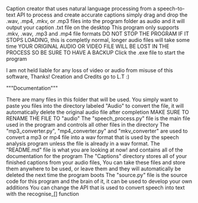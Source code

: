 Caption creator that uses natural language processing from a speech-to-text API to process and create accurate captions
simply drag and drop the .wav, .mp4, .mkv, or .mp3 files into the program folder as audio and it will output your caption .txt file on the desktop
This program only supports .mkv, .wav, .mp3 and .mp4 file formats
DO NOT STOP THE PROGRAM IF IT STOPS LOADING, this is completly normal, longer audio files will take some time
YOUR ORIGINAL AUDIO OR VIDEO FILE WILL BE LOST IN THE PROCESS SO BE SURE TO HAVE A BACKUP
Click the .exe file to start the program

I am not held liable for any loss of video or audio from misuse of this software, Thanks!
Creation and Credits go to L.T :)



"""Documentation""" 

There are many files in this folder that will be used.
You simply want to paste you files into the directory labeled "Audio" to convert the file, it will automatically delete the original audio file after completion
MAKE SURE TO RENAME THE FILE TO "audio"
The "speech_process.py" file is the main file used in the program and controls all other files in the directory
The "mp3_converter.py", "mp4_converter.py" and "mkv_converter" are used to convert a mp3 or mp4 file into a wav format that is used by the speech analysis program unless the file is already in a wav format.
The "README.md" file is what you are looking at now! and contains all of the documentation for the program
The "Captions" directory stores all of your finished captions from your audio files,
You can take these files and store them anywhere to be used, or leave them and they will automatically be deleted the next time the program boots
The "source.py" file is the source code for this program and the brain of it, it can be used to develop your own additions
You can change the API that is used to convert speech into text with the recognise_[] function
